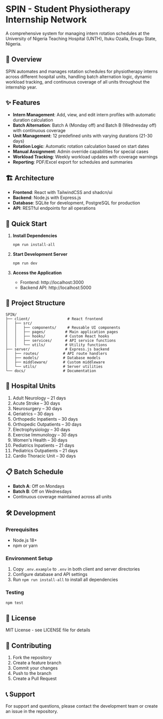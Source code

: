 # SPIN - Student Physiotherapy Internship Network

A comprehensive system for managing intern rotation schedules at the University of Nigeria Teaching Hospital (UNTH), Ituku Ozalla, Enugu State, Nigeria.

## 🏥 Overview

SPIN automates and manages rotation schedules for physiotherapy interns across different hospital units, handling batch alternation logic, dynamic workload tracking, and continuous coverage of all units throughout the internship year.

## ✨ Features

- **Intern Management**: Add, view, and edit intern profiles with automatic duration calculation
- **Batch Alternation**: Batch A (Monday off) and Batch B (Wednesday off) with continuous coverage
- **Unit Management**: 12 predefined units with varying durations (21-30 days)
- **Rotation Logic**: Automatic rotation calculation based on start dates
- **Manual Assignment**: Admin override capabilities for special cases
- **Workload Tracking**: Weekly workload updates with coverage warnings
- **Reporting**: PDF/Excel export for schedules and summaries

## 🏗️ Architecture

- **Frontend**: React with TailwindCSS and shadcn/ui
- **Backend**: Node.js with Express.js
- **Database**: SQLite for development, PostgreSQL for production
- **API**: RESTful endpoints for all operations

## 🚀 Quick Start

1. **Install Dependencies**
   ```bash
   npm run install-all
   ```

2. **Start Development Server**
   ```bash
   npm run dev
   ```

3. **Access the Application**
   - Frontend: http://localhost:3000
   - Backend API: http://localhost:5000

## 📁 Project Structure

```
SPIN/
├── client/                 # React frontend
│   ├── src/
│   │   ├── components/     # Reusable UI components
│   │   ├── pages/         # Main application pages
│   │   ├── hooks/         # Custom React hooks
│   │   ├── services/      # API service functions
│   │   └── utils/         # Utility functions
├── server/                # Express.js backend
│   ├── routes/           # API route handlers
│   ├── models/           # Database models
│   ├── middleware/       # Custom middleware
│   └── utils/            # Server utilities
└── docs/                 # Documentation
```

## 🏥 Hospital Units

1. Adult Neurology – 21 days
2. Acute Stroke – 30 days
3. Neurosurgery – 30 days
4. Geriatrics – 30 days
5. Orthopedic Inpatients – 30 days
6. Orthopedic Outpatients – 30 days
7. Electrophysiology – 30 days
8. Exercise Immunology – 30 days
9. Women's Health – 30 days
10. Pediatrics Inpatients – 21 days
11. Pediatrics Outpatients – 21 days
12. Cardio Thoracic Unit – 30 days

## 📋 Batch Schedule

- **Batch A**: Off on Mondays
- **Batch B**: Off on Wednesdays
- Continuous coverage maintained across all units

## 🛠️ Development

### Prerequisites
- Node.js 18+
- npm or yarn

### Environment Setup
1. Copy `.env.example` to `.env` in both client and server directories
2. Configure database and API settings
3. Run `npm run install-all` to install all dependencies

### Testing
```bash
npm test
```

## 📄 License

MIT License - see LICENSE file for details

## 🤝 Contributing

1. Fork the repository
2. Create a feature branch
3. Commit your changes
4. Push to the branch
5. Create a Pull Request

## 📞 Support

For support and questions, please contact the development team or create an issue in the repository.
